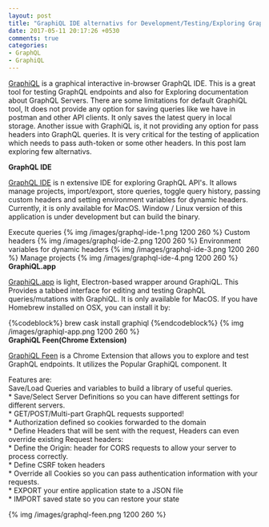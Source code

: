 ```yaml
---
layout: post
title: "GraphiQL IDE alternativs for Development/Testing/Exploring GraphQL Servers"
date: 2017-05-11 20:17:26 +0530
comments: true
categories:
- GraphQL
- GraphiQL
---
```



<div class='post'>
  <div dir="ltr" style="text-align: left;" trbidi="on">
    <p><a href='https://github.com/graphql/graphiql'>GraphiQL</a> is a graphical interactive in-browser GraphQL IDE. This is a great tool for testing GraphQL endpoints and also for Exploring documentation about GraphQL Servers. There are some limitations for default GraphiQL tool, It does not provide any option for saving queries like we have in postman and other API clients. It only saves the latest query in local storage. Another issue with GraphiQL is, it not providing any option for pass headers into GraphQL queries. It is very critical for the testing of application which needs to pass auth-token or some other headers. In this post Iam exploring few alternativs.</p>
    <strong>GraphQL IDE</strong>
    <p><a href='https://github.com/redound/graphql-ide'>GraphQL IDE</a> is n extensive IDE for exploring GraphQL API's. It allows manage projects, import/export, store queries, toggle query history, passing custom headers and setting environment variables for dynamic headers. Currently, it is only available for MacOS. Window / Linux version of this application is under development but can build the binary.</p>
    Execute queries
    {% img /images/graphql-ide-1.png 1200 260  %}
    Custom headers
    {% img /images/graphql-ide-2.png 1200 260  %}
    Environment variables for dynamic headers
    {% img /images/graphql-ide-3.png 1200 260  %}
    Manage projects
    {% img /images/graphql-ide-4.png 1200 260  %}
    <br/>
    <strong>GraphiQL.app</strong>
    <p><a href='https://github.com/skevy/graphiql-app'>GraphiQL.app</a> is light, Electron-based wrapper around GraphiQL. This Provides a tabbed interface for editing and testing GraphQL queries/mutations with GraphiQL. It is only available for MacOS. If you have Homebrew installed on OSX, you can install it by:</p>
    {%codeblock%}
    brew cask install graphiql
    {%endcodeblock%}
    {% img /images/graphiql-app.png 1200 260  %}
    <br/>
    <strong>GraphiQL Feen(Chrome Extension)</strong>
    <p><a href='https://chrome.google.com/webstore/detail/graphiql-feen/mcbfdonlkfpbfdpimkjilhdneikhfklp'>GraphiQL Feen</a> is a Chrome Extension that allows you to explore and test GraphQL endpoints. It utilizes the Popular GraphiQL component. It</p>
    <p>Features are: <br /> Save/Load Queries and variables to build a library of useful queries.<br />* Save/Select Server Definitions so you can have different settings for different servers.<br />* GET/POST/Multi-part GraphQL requests supported!<br /> * Authorization defined so cookies forwarded to the domain<br />* Define Headers that will be sent with the request, Headers can even override existing Request headers:<br /> * Define the Origin: header for CORS requests to allow your server to process correctly.<br /> * Define CSRF token headers<br /> * Override all Cookies so you can pass authentication information with your requests.<br />* EXPORT your entire application state to a JSON file<br />* IMPORT saved state so you can restore your state </p>
    {% img /images/graphql-feen.png 1200 260  %}
  </div>
</div>
